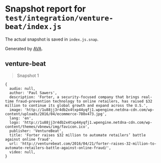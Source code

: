 # Snapshot report for `test/integration/venture-beat/index.js`

The actual snapshot is saved in `index.js.snap`.

Generated by [AVA](https://avajs.dev).

## venture-beat

> Snapshot 1

    {
      audio: null,
      author: 'Paul Sawers',
      description: 'Forter, a security-focused company that brings real-time fraud-prevention technology to online retailers, has raised $32 million to continue its global growth and expand across the U.S.',
      image: 'http://1u88jj3r4db2x4txp44yqfj1.wpengine.netdna-cdn.com/wp-content/uploads/2016/04/ecommerce-780x473.jpg',
      lang: 'en',
      logo: 'http://1u88jj3r4db2x4txp44yqfj1.wpengine.netdna-cdn.com/wp-content/themes/vbnews/img/favicon.ico',
      publisher: 'VentureBeat',
      title: 'Forter raises $32 million to automate retailers’ battle against online fraud',
      url: 'http://venturebeat.com/2016/04/21/forter-raises-32-million-to-automate-retailers-battle-against-online-fraud/',
      video: null,
    }
